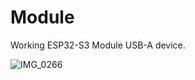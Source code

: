 # Module
Working ESP32-S3 Module USB-A device.

![IMG_0266](https://user-images.githubusercontent.com/72418944/224595157-9f78ff92-bb23-473d-bab9-5db9822698a1.jpg)
